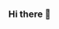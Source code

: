 ### Hi there 👋

<!--
**yuvan-eashwar-k/yuvan-eashwar-k** is a ✨ _special_ ✨ repository because its `README.md` (this file) appears on your GitHub profile.

Here are some ideas to get you started:

- 🔭 I’m currently working on Ecommerce Web App
- 🌱 I’m currently learning Django
- 👯 I’m looking to collaborate on Django
- 🤔 I’m looking for help with Backend Development
- 💬 Ask me about Anything
- 📫 How to reach me: [Instagram](http://https://www.instagram.com/yuvan_eashwar/) [Facebook](https://www.facebook.com/Yuvan-Eashwar-111292167294975) [LinkedIn](https://https://www.facebook.com/Yuvan-Eashwar-111292167294975) [Twitter](https://https://twitter.com/YuvanEashwar)
- 😄 Pronouns: He/Him
- ⚡ Fun fact: I love fishing as a sport.
-->
